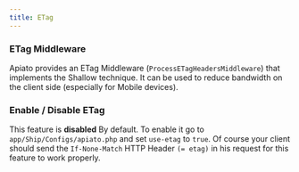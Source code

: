 ```yaml
---
title: ETag
---
```


### ETag Middleware
Apiato provides an ETag Middleware (`ProcessETagHeadersMiddleware`) that implements the Shallow technique. 
It can be used to reduce bandwidth on the client side (especially for Mobile devices).

### Enable / Disable ETag

This feature is **disabled** By default. To enable it go to `app/Ship/Configs/apiato.php` and set `use-etag` to `true`.
Of course your client should send the `If-None-Match` HTTP Header `(= etag)` in his request for this feature to work properly.
